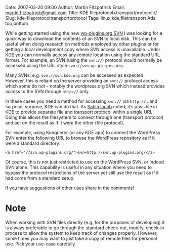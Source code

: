 Date: 2007-03-20 09:00
Author: Martin Fitzpatrick
Email: martin.fitzpatrick@gmail.com
Title: KDE fileprotocol+transportprotocol://
Slug: kde-fileprotocoltransportprotocol
Tags: linux,kde,filetransport
Ads: top,bottom

While getting started using the new [wp-plugins.org SVN][1] I was looking for a quick way to download the contents of an SVN to local disk. This can be useful when doing research on methods employed by other plugins or for getting a local development copy where SVN access is unavailable. Under KDE you can normally access any remote location using the standard URL format. For example, an SVN (using the `svn://`) protocol would normally be accessed using the URL style `svn://svn.wp-plugins.org`.  
  
Many SVNs, e.g. `svn://svn.kde.org` can be accessed as expected. However, this is reliant on the server providing an `svn://` protocol access which some do not – notably the wordpress.org SVN which instead provides access to the SVN through `http://` only.

In these cases you need a method for accessing `svn://` via `http://` ..and surprise, surprise, KDE can do that. As [Sabin Iacob][2] noted, it’s possible in KDE to provide separate file and transport protocol within a single URL. Doing this allows the filesystem to connect through one (transport protocol) and act on the result as if it were the other (file protocol).

<!-- PELICAN_END_SUMMARY -->

For example, using Konqueror (or any KDE app) to connect the WordPress SVN enter the following URL to browse the WordPress repository as if it were a standard directory:

`<a href="//svn.wp-plugins.org/">svn+http://svn.wp-plugins.org/</a>`

Of course, this is not just restricted to use on the WordPress SVN, or indeed SVN alone. This capability is useful in any situation where you need to bypass the protocol restrictions of the server yet still use the result as if it had come from a standard setup.

If you have suggestions of other uses share in the comments!

# Note

When working with SVN files directly (e.g. for the purposes of developing) it is always preferable to go through the standard check-out, modify, check-in process to allow the system to keep track of changes properly. However, some times you may want to just take a copy of remote files for personal use. Pick your use-case carefully.

 [1]: http://dev.wp-plugins.org/
 [2]: http://www.nabble.com/SVN-Question-t3416813.html
